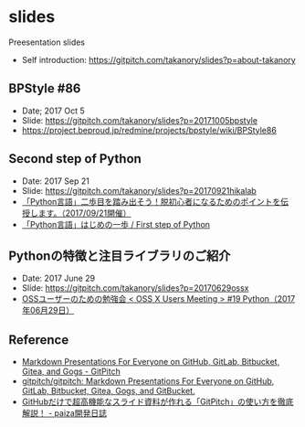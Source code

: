 # slides

Preesentation slides

* Self introduction: https://gitpitch.com/takanory/slides?p=about-takanory

## BPStyle #86

* Date; 2017 Oct 5
* Slide: https://gitpitch.com/takanory/slides?p=20171005bpstyle
* https://project.beproud.jp/redmine/projects/bpstyle/wiki/BPStyle86

## Second step of Python

* Date: 2017 Sep 21
* Slide: https://gitpitch.com/takanory/slides?p=20170921hikalab
* [「Python言語」二歩目を踏み出そう！脱初心者になるためのポイントを伝授します。（2017/09/21開催）](https://career.levtech.jp/hikalab/event/detail/130/ "「Python言語」二歩目を踏み出そう！脱初心者になるためのポイントを伝授します。（2017/09/21開催）")
* [「Python言語」はじめの一歩 / First step of Python](https://www.slideshare.net/takanory/python-first-step-of-python "「Python言語」はじめの一歩 / First step of Python")

## Pythonの特徴と注目ライブラリのご紹介

* Date: 2017 June 29
* Slide: https://gitpitch.com/takanory/slides?p=20170629ossx
* [OSSユーザーのための勉強会 < OSS X Users Meeting > #19 Python（2017年06月29日）](https://www.scsk.jp/event/2017/20170629_2.html)

## Reference

* [Markdown Presentations For Everyone on GitHub, GitLab, Bitbucket, Gitea, and Gogs - GitPitch](https://gitpitch.com/ "Markdown Presentations For Everyone on GitHub, GitLab, Bitbucket, Gitea, and Gogs - GitPitch")
* [gitpitch/gitpitch: Markdown Presentations For Everyone on GitHub, GitLab, Bitbucket, Gitea, Gogs, and GitBucket.](https://github.com/gitpitch/gitpitch "gitpitch/gitpitch: Markdown Presentations For Everyone on GitHub, GitLab, Bitbucket, Gitea, Gogs, and GitBucket.")
* [GitHubだけで超高機能なスライド資料が作れる「GitPitch」の使い方を徹底解説！ - paiza開発日誌](http://paiza.hatenablog.com/entry/2017/06/22/GitHub%E3%81%A0%E3%81%91%E3%81%A7%E8%B6%85%E9%AB%98%E6%A9%9F%E8%83%BD%E3%81%AA%E3%82%B9%E3%83%A9%E3%82%A4%E3%83%89%E8%B3%87%E6%96%99%E3%81%8C%E4%BD%9C%E3%82%8C%E3%82%8B%E3%80%8CGitPitch%E3%80%8D%E3%81%AE "GitHubだけで超高機能なスライド資料が作れる「GitPitch」の使い方を徹底解説！ - paiza開発日誌")

